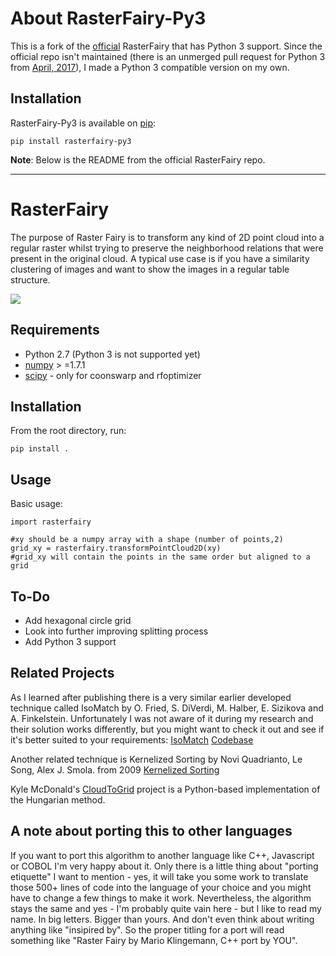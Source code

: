 # About RasterFairy-Py3

This is a fork of the [official](https://github.com/Quasimondo/RasterFairy) RasterFairy that has Python 3 support. Since the official repo isn't maintained (there is an unmerged pull request for Python 3 from [April, 2017](https://github.com/Quasimondo/RasterFairy/pull/8)), I made a Python 3 compatible version on my own.

## Installation

RasterFairy-Py3 is available on [pip](https://pypi.org/project/rasterfairy-py3/):

`pip install rasterfairy-py3`

**Note**: Below is the README from the official RasterFairy repo.

---


# RasterFairy
The purpose of Raster Fairy is to transform any kind of 2D point cloud into a regular raster whilst trying to preserve the neighborhood relations that were present in the original cloud. A typical use case is if you have a similarity clustering of images and want to show the images in a regular table structure.

![](http://i.imgur.com/HWOsmGC.gif)


Requirements
------------
* Python 2.7 (Python 3 is not supported yet)
* [numpy](numpy.scipy.org) > =1.7.1
* [scipy](www.scipy.org) - only for coonswarp and rfoptimizer

Installation
------------

From the root directory, run:
```
pip install .
```

Usage
-----

Basic usage:

```
import rasterfairy

#xy should be a numpy array with a shape (number of points,2) 
grid_xy = rasterfairy.transformPointCloud2D(xy)
#grid_xy will contain the points in the same order but aligned to a grid
```

To-Do
-----
* Add hexagonal circle grid
* Look into further improving splitting process
* Add Python 3 support


Related Projects
-----
As I learned after publishing there is a very similar earlier developed technique called IsoMatch
by O. Fried, S. DiVerdi, M. Halber, E. Sizikova and A. Finkelstein. 
Unfortunately I was not aware of it during my research and their solution works differently, but
you might want to check it out and see if it's better suited to your requirements:
[IsoMatch](http://gfx.cs.princeton.edu/pubs/Fried_2015_ICI/index.php)
[Codebase](https://github.com/ohadf/isomatch)

Another related technique is Kernelized Sorting by Novi Quadrianto, Le Song, Alex J. Smola. from 2009 
[Kernelized Sorting](http://users.sussex.ac.uk/~nq28/kernelized_sorting.html)

Kyle McDonald's [CloudToGrid](https://github.com/kylemcdonald/CloudToGrid) project is a Python-based implementation of the Hungarian method.

A note about porting this to other languages
-----

If you want to port this algorithm to another language like C++, Javascript or COBOL I'm very happy about it.
Only there is a little thing about "porting etiquette" I want to mention - yes, it will take you some
work to translate those 500+ lines of code into the language of your choice and you might have to change
a few things to make it work. Nevertheless, the algorithm stays the same and yes - I'm probably quite
vain here - but I like to read my name. In big letters. Bigger than yours. And don't even think about
writing anything like "insipired by". So the proper titling for a port will read something like
"Raster Fairy by Mario Klingemann, C++ port by YOU".  
